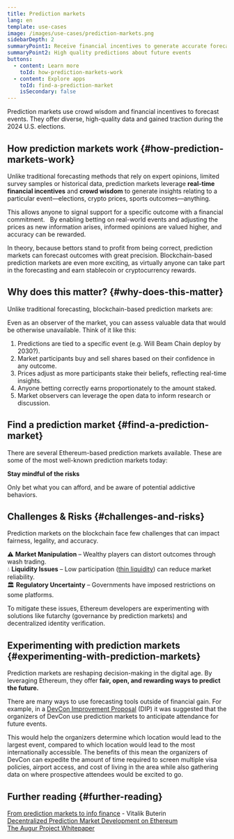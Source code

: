 ```yaml
---
title: Prediction markets
lang: en
template: use-cases
image: /images/use-cases/prediction-markets.png
sidebarDepth: 2
summaryPoint1: Receive financial incentives to generate accurate forecasts 
summaryPoint2: High quality predictions about future events
buttons: 
  - content: Learn more
    toId: how-prediction-markets-work
  - content: Explore apps
    toId: find-a-prediction-market
    isSecondary: false
---
```


Prediction markets use crowd wisdom and financial incentives to forecast events. They offer diverse, high-quality data and gained traction during the 2024 U.S. elections.

## How prediction markets work {#how-prediction-markets-work}

Unlike traditional forecasting methods that rely on expert opinions, limited survey samples or historical data, prediction markets leverage **real-time financial incentives** and **crowd wisdom** to generate insights relating to a particular event—elections, crypto prices, sports outcomes—anything. 

This allows anyone to signal support for a specific outcome with a financial commitment.
 
By enabling betting on real-world events and adjusting the prices as new information arises, informed opinions are valued higher, and accuracy can be rewarded. 

In theory, because bettors stand to profit from being correct, prediction markets can forecast outcomes with great precision. Blockchain-based prediction markets are even more exciting, as virtually anyone can take part in the forecasting and earn stablecoin or cryptocurrency rewards.

## Why does this matter? {#why-does-this-matter}

Unlike traditional forecasting, blockchain-based prediction markets are:

<CardGrid className="grid grid-cols-[repeat(auto-fill,_minmax(min(100%,_280px),_1fr))] gap-8">
  <Card title="Incentivized" emoji=":money_with_wings:" description="Participants stake real funds, which infers high-quality predictions."/>
  <Card title="Decentralization" emoji="🌎" description="Using blockchain and smart contracts ensures transparent and automated payouts." />
  <Card title="Market driven odds" emoji="🤝" description="Prices are set by traders buying and selling outcome shares, rather than preset by a centralized bookmaker." />
</CardGrid>

Even as an observer of the market, you can assess valuable data that would be otherwise unavailable. Think of it like this:

1. Predictions are tied to a specific event (e.g. Will Beam Chain deploy by 2030?).
2. Market participants buy and sell shares based on their confidence in any outcome.
3. Prices adjust as more participants stake their beliefs, reflecting real-time insights.
4. Anyone betting correctly earns proportionately to the amount staked. 
5. Market observers can leverage the open data to inform research or discussion.

## Find a prediction market {#find-a-prediction-market}

There are several Ethereum-based prediction markets available. These are some of the most well-known prediction markets today:

<PredictionMarketLists />

<Alert variant="warning">
<Emoji text="💡" className="text-4xl"/>
<AlertContent>
<AlertDescription>
  <p className="mt-0"><strong>Stay mindful of the risks</strong></p>
  <p className="mt-2">Only bet what you can afford, and be aware of potential addictive behaviors.</p>
</AlertDescription>
</AlertContent>
</Alert>

## Challenges & Risks {#challenges-and-risks}

Prediction markets on the blockchain face few challenges that can impact fairness, legality, and accuracy.

⚠️ **Market Manipulation** – Wealthy players can distort outcomes through wash trading.  
💧 **Liquidity Issues** – Low participation ([thin liquidity](https://www.investopedia.com/terms/t/thinmarket.asp)) can reduce market reliability.  
🏛 **Regulatory Uncertainty** – Governments have imposed restrictions on some platforms.

To mitigate these issues, Ethereum developers are experimenting with solutions like futarchy (governance by prediction markets) and decentralized identity verification.

## Experimenting with prediction markets {#experimenting-with-prediction-markets}

Prediction markets are reshaping decision-making in the digital age. By leveraging Ethereum, they offer **fair, open, and rewarding ways to predict the future.**

There are many ways to use forecasting tools outside of financial gain. For example, in a [DevCon Improvement Proposal](https://forum.devcon.org/t/futarchy-decision-markets-for-deciding-next-devcon/5305) (DIP) it was suggested that the organizers of DevCon use prediction markets to anticipate attendance for future events. 

This would help the organizers determine which location would lead to the largest event, compared to which location would lead to the most internationally accessible. The benefits of this mean the organizers of DevCon can expedite the amount of time required to screen multiple
visa policies, airport access, and cost of living in the area while also gathering data on where prospective attendees would be excited to go.

## Further reading {#further-reading}

[From prediction markets to info finance](https://vitalik.eth.limo/general/2024/11/09/infofinance.html) - Vitalik Buterin  
[Decentralized Prediction Market Development on Ethereum](https://blockchain.oodles.io/dev-blog/decentralized-prediction-market-development-ethereum/)  
[The Augur Project Whitepaper](https://github.com/AugurProject/whitepaper)  